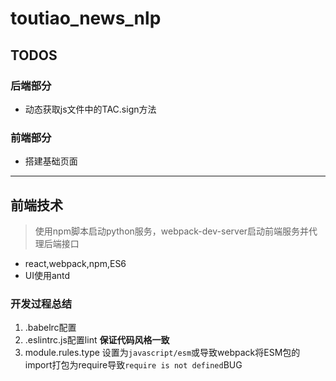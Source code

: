 # toutiao_news_nlp


## TODOS

### 后端部分
- 动态获取js文件中的TAC.sign方法

### 前端部分
- 搭建基础页面
---

## 前端技术
> 使用npm脚本启动python服务，webpack-dev-server启动前端服务并代理后端接口

- react,webpack,npm,ES6
- UI使用antd

### 开发过程总结

1. .babelrc配置
2. .eslintrc.js配置lint **保证代码风格一致**
3. module.rules.type 设置为`javascript/esm`或导致webpack将ESM包的import打包为require导致`require is not defined`BUG